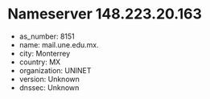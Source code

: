# Nameserver 148.223.20.163

* as_number: 8151
* name: mail.une.edu.mx.
* city: Monterrey
* country: MX
* organization: UNINET
* version: Unknown
* dnssec: Unknown
